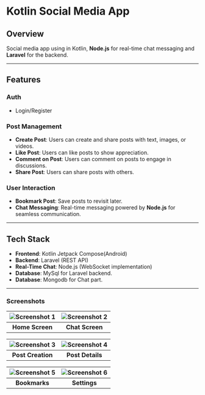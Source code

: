 # Kotlin Social Media App

## Overview
Social media app using in Kotlin, **Node.js** for real-time chat messaging and **Laravel** for the backend.

---

## Features

### Auth
- Login/Register
  
### Post Management
- **Create Post**: Users can create and share posts with text, images, or videos.
- **Like Post**: Users can like posts to show appreciation.
- **Comment on Post**: Users can comment on posts to engage in discussions.
- **Share Post**: Users can share posts with others.

### User Interaction
- **Bookmark Post**: Save posts to revisit later.
- **Chat Messaging**: Real-time messaging powered by **Node.js** for seamless communication.

---

## Tech Stack
- **Frontend**: Kotlin Jetpack Compose(Android)
- **Backend**: Laravel (REST API)
- **Real-Time Chat**: Node.js (WebSocket implementation)
- **Database**: MySql for Laravel backend.
- **Database**: Mongodb for Chat part.

---

### Screenshots

| ![Screenshot 1](https://github.com/user-attachments/assets/94f5fe0f-345b-4a4d-927d-fa51dad40193) | ![Screenshot 2](https://github.com/user-attachments/assets/73aada22-ff1a-4d85-b7ff-ff4f0e2c2890) |
|:---:|:---:|
| **Home Screen** | **Chat Screen** |

| ![Screenshot 3](https://github.com/user-attachments/assets/b4d20fa0-cc3e-4852-b4b8-1f15218a7b1d) | ![Screenshot 4](https://github.com/user-attachments/assets/8bfaef51-0d39-498e-9428-ecca53f8fed3) |
|:---:|:---:|
| **Post Creation** | **Post Details** |

| ![Screenshot 5](https://github.com/user-attachments/assets/719aed67-518b-401b-bd14-b0069b700188) | ![Screenshot 6](https://github.com/user-attachments/assets/beaab346-6fe4-48da-9004-52e3cd2bd9ed) |
|:---:|:---:|
| **Bookmarks** | **Settings** |
